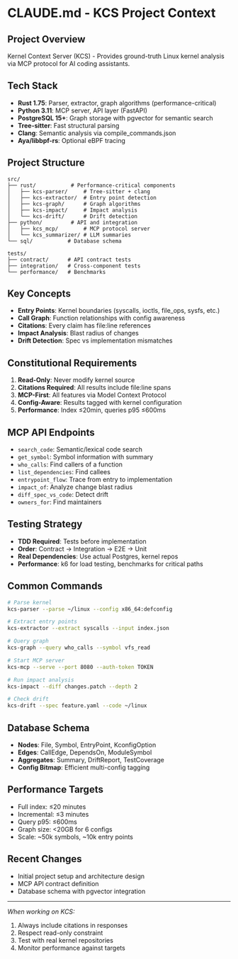 # CLAUDE.md - KCS Project Context

## Project Overview
Kernel Context Server (KCS) - Provides ground-truth Linux kernel analysis via MCP protocol for AI coding assistants.

## Tech Stack
- **Rust 1.75**: Parser, extractor, graph algorithms (performance-critical)
- **Python 3.11**: MCP server, API layer (FastAPI)
- **PostgreSQL 15+**: Graph storage with pgvector for semantic search
- **Tree-sitter**: Fast structural parsing
- **Clang**: Semantic analysis via compile_commands.json
- **Aya/libbpf-rs**: Optional eBPF tracing

## Project Structure
```
src/
├── rust/           # Performance-critical components
│   ├── kcs-parser/     # Tree-sitter + clang
│   ├── kcs-extractor/  # Entry point detection
│   ├── kcs-graph/      # Graph algorithms
│   ├── kcs-impact/     # Impact analysis
│   └── kcs-drift/      # Drift detection
├── python/         # API and integration
│   ├── kcs_mcp/        # MCP protocol server
│   └── kcs_summarizer/ # LLM summaries
└── sql/           # Database schema

tests/
├── contract/      # API contract tests
├── integration/   # Cross-component tests
└── performance/   # Benchmarks
```

## Key Concepts
- **Entry Points**: Kernel boundaries (syscalls, ioctls, file_ops, sysfs, etc.)
- **Call Graph**: Function relationships with config awareness
- **Citations**: Every claim has file:line references
- **Impact Analysis**: Blast radius of changes
- **Drift Detection**: Spec vs implementation mismatches

## Constitutional Requirements
1. **Read-Only**: Never modify kernel source
2. **Citations Required**: All results include file:line spans
3. **MCP-First**: All features via Model Context Protocol
4. **Config-Aware**: Results tagged with kernel configuration
5. **Performance**: Index ≤20min, queries p95 ≤600ms

## MCP API Endpoints
- `search_code`: Semantic/lexical code search
- `get_symbol`: Symbol information with summary
- `who_calls`: Find callers of a function
- `list_dependencies`: Find callees
- `entrypoint_flow`: Trace from entry to implementation
- `impact_of`: Analyze change blast radius
- `diff_spec_vs_code`: Detect drift
- `owners_for`: Find maintainers

## Testing Strategy
- **TDD Required**: Tests before implementation
- **Order**: Contract → Integration → E2E → Unit
- **Real Dependencies**: Use actual Postgres, kernel repos
- **Performance**: k6 for load testing, benchmarks for critical paths

## Common Commands
```bash
# Parse kernel
kcs-parser --parse ~/linux --config x86_64:defconfig

# Extract entry points
kcs-extractor --extract syscalls --input index.json

# Query graph
kcs-graph --query who_calls --symbol vfs_read

# Start MCP server
kcs-mcp --serve --port 8080 --auth-token TOKEN

# Run impact analysis
kcs-impact --diff changes.patch --depth 2

# Check drift
kcs-drift --spec feature.yaml --code ~/linux
```

## Database Schema
- **Nodes**: File, Symbol, EntryPoint, KconfigOption
- **Edges**: CallEdge, DependsOn, ModuleSymbol
- **Aggregates**: Summary, DriftReport, TestCoverage
- **Config Bitmap**: Efficient multi-config tagging

## Performance Targets
- Full index: ≤20 minutes
- Incremental: ≤3 minutes
- Query p95: ≤600ms
- Graph size: <20GB for 6 configs
- Scale: ~50k symbols, ~10k entry points

## Recent Changes
- Initial project setup and architecture design
- MCP API contract definition
- Database schema with pgvector integration

---

*When working on KCS:*
1. Always include citations in responses
2. Respect read-only constraint
3. Test with real kernel repositories
4. Monitor performance against targets